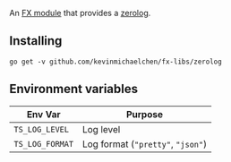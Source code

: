 An [FX module](https://github.com/uber-go/fx) that provides a
[zerolog](https://github.com/rs/zerolog).

## Installing
```shell
go get -v github.com/kevinmichaelchen/fx-libs/zerolog
```

## Environment variables
| Env Var         | Purpose                            |
|-----------------|------------------------------------|
| `TS_LOG_LEVEL`  | Log level                          |
| `TS_LOG_FORMAT` | Log format (`"pretty"`, `"json"`)  |

